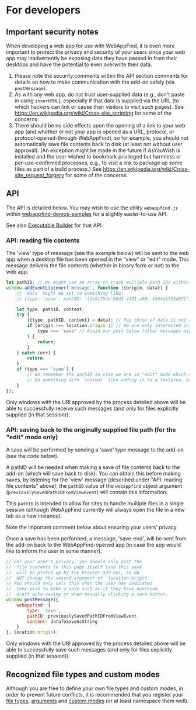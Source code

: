 # For developers

## Important security notes

When developing a web app for use with WebAppFind, it is even more
important to protect the privacy and security of your users since your
web app may inadvertently be exposing data they have passed in from their
desktops and have the potential to even overwrite their data.

1. Please note the security comments within the API section comments for
    details on how to make communication with the add-on safely (via
    `postMessage`).
1. As with any web app, do not trust user-supplied data (e.g., don't paste
    in using `innerHTML`), especially if that data is supplied via the URL (to
    which hackers can link or cause their visitors to visit such pages). See
    <https://en.wikipedia.org/wiki/Cross-site_scripting> for some of the
    concerns.
1. There should be no side effects upon the opening of a link to your web app
    (and whether or not your app is opened as a URL, protocol, or
    protocol-opened-through-WebAppFind), so for example, you should not
    automatically save file contents back to disk (at least not without user
    approval). (An exception might be made in the future if AsYouWish is
    installed and the user wished to bookmark privileged but harmless or
    per-use-confirmed processes, e.g., to visit a link to package up some
    files as part of a build process.) See
    <https://en.wikipedia.org/wiki/Cross-site_request_forgery> for some
    of the concerns.

## API

The API is detailed below. You may wish to use the utility `webappfind.js`
within [webappfind-demos-samples](https://github.com/brettz9/webappfind-demos-samples)
for a slightly easier-to-use API.

See also [Executable Builder](../executable-builder/README.md) for that API.

### API: reading file contents

The 'view' type of message (see the example below) will be sent to the web
app when a desktop file has been opened in the "view" or "edit" mode. This
message delivers the file contents (whether in binary form or not) to the
web app.

<!--
Add this back to comments when reenabling this preference:
// ...or if the user has checked the option "Reveal selected file paths to scripts", it may look like this:
// {type :'view', pathID: 'C:\\Users\\Brett\\someDataFile.txt', content: 'the loaded file contents will be here!'}
-->

```js
let pathID; // We might use an array to track multiple path IDs within the same app (once WebAppFind may be modified to support this capability!)
window.addEventListener('message', function ({origin, data}) {
    // `data` might be set to something like:
    // {type: 'view', pathID: '{1e5c754e-95d3-4431-a08c-5364db753d97}', content: 'the loaded file contents will be here!'}

    let type, pathID, content;
    try {
        ({type, pathID, content} = data); // May throw if data is not an object
        if (origin !== location.origin || // We are only interested in a message sent as though within this URL by our browser add-on
            type === 'save' // Avoid our post below (other messages might be possible in the future which may also need to be excluded if your subsequent code makes assumptions on the type of message this is)
        ) {
            return;
        }
    } catch (err) {
        return;
    }
    if (type === 'view') {
        // We remember the pathID in case we are in "edit" mode which requires a pathID for saving back to disk
        // Do something with `content` like adding it to a textarea, etc.
    }
});
```

Only windows with the URI approved by the process detailed above
will be able to successfully receive such messages (and only for
files explicitly supplied (in that session)).

### API: saving back to the originally supplied file path (for the "edit" mode only)

A save will be performed by sending a 'save' type message to the add-on
(see the code below).

A pathID will be needed when making a save of file contents back to
the add-on (which will save back to disk). You can obtain this before
making saves, by listening for the 'view' message (described
under "API: reading file contents" above); the `pathID` value of the
`webappfind` object argument (`previouslySavedPathIDFromViewEvent`) will
contain this information.

This `pathID` is intended to allow for sites to handle multiple files in a
single session (although WebAppFind currently will always open the file
in a new tab as a new instance).

Note the important comment below about ensuring your users' privacy.

Once a save has been performed, a message, 'save-end', will be
sent from the add-on back to the WebAppFind-opened app (in case the
app would like to inform the user in some manner).

```js
// For your user's privacy, you should only post the
//  file contents to this page itself (and this save
//  will be picked up by the browser add-on), so do
//  NOT change the second argument of `location.origin`.
// You should only call this when the user has indicated
//  they wish to make a save such as if they have approved
//  draft auto-saving or when manually clicking a save button.
window.postMessage({
    webappfind: {
        type: 'save',
        pathID: previouslySavedPathIDFromViewEvent,
        content: dataToSaveAsString
    }
}, location.origin);
```

Only windows with the URI approved by the process detailed above
will be able to successfully save such messages (and only for
files explicitly supplied (in that session)).

<!--
Make cross-browser and check/update the following:

### API: Obtaining a directory path

If one adds something like the following Windows batch file:

```Batchfile
"%ProgramFiles(x86)%\Mozilla Firefox\firefox.exe" -remote "openurl(about:newtab)" -webappdir "%1" -webappsite "http://brett-zamir.me/webappfind/demos/dir.html?path=%1"
```

:: For details on where one may put this, http://superuser.com/a/722699/156958 and http://answers.microsoft.com/en-us/windows/forum/windows_vista-desktop/how-to-locate-the-sendto-folder-in-vista/78b16711-1135-4eb0-851a-8abae9bfe9ed
:: Place this file at "shell:SendTo" e.g., the location, C:\Users\Brett\AppData\Roaming\Microsoft\Windows\SendTo
"%ProgramFiles(x86)%\Mozilla Firefox\firefox.exe" -remote "openurl(about:newtab)" "%1"


:: For details on where one may put this, http://superuser.com/a/722699/156958 and http://answers.microsoft.com/en-us/windows/forum/windows_vista-desktop/how-to-locate-the-sendto-folder-in-vista/78b16711-1135-4eb0-851a-8abae9bfe9ed
:: Place this file at "shell:SendTo" e.g., the location, C:\Users\Brett\AppData\Roaming\Microsoft\Windows\SendTo
"%ProgramFiles(x86)%\Mozilla Firefox\firefox.exe" -remote "openurl(about:newtab)" -webappdir "%1" -webappsite "http://brett-zamir.me/webappfind/demos/dir.html?path=%1"


...and copies it into the Windows "SendTo" folder (which can be found by
opening `shell:SendTo`), you can right click folders to send its path to
your web app (change the URL above to that of your web application).

(See `SendTo` folder details [here](http://superuser.com/a/722699/156958)
and [here](http://answers.microsoft.com/en-us/windows/forum/windows_vista-desktop/how-to-locate-the-sendto-folder-in-vista/78b16711-1135-4eb0-851a-8abae9bfe9ed).)

You do not need the path in the URL, and, as for files, for security
reasons, should not rely on this, but it is provided for convenience.
The recommended method for listening for the directory path is instead in
the following manner:

```js
window.addEventListener('message', function ({origin, data}) {
    if (origin !== location.origin) { // PRIVACY AND SECURITY! (for viewing and saving, respectively)
        return;
    }
    let directoryPath;
    try {
        ({directoryPath} = data.webappfind);
    } catch (undesiredMessageFormat) { // May be non-WebAppFind format
        return;
    }

    // Now do something with "directoryPath" here!
});
```

WebAppFind may be modified in the future
to allow file writing to all files within a supplied directory, but for now
the most likely use case for using this API is within an AsYouWish
app which could request privileges to process the supplied directory's
contents.

Note that for convenience, a batch file (that does not even require
WebAppFind) is packaged with WebAppFind in the "batch" folder that can
similarly be used if placed in the "SendTo" folder to allow opening
a right-clicked directory into the browser's file browser (including
if you have overlaid its default browser with
[filebrowser-enhanced](https://github.com/brettz9/filebrowser-enhanced)).
-->
## Recognized file types and custom modes

Although you are free to define your own file types and custom modes,
in order to prevent future conflicts, it is recommended that you register
your [file types](./docs/Registered-file-types.md),
[arguments](./docs/Registered-arguments.md) and
[custom modes](./docs/Registered-custom-modes.md)
(or at least namespace them well).

<!--
Todo: Uncomment if reimplementing `filetypes.json`:

Even if `filetypes.json` is used with "register" on "defaultHandlers", it may
be convenient to have a separate spec URL detailed for your file type,
including for cases where the file extension is used without `filetypes.json`.
-->
